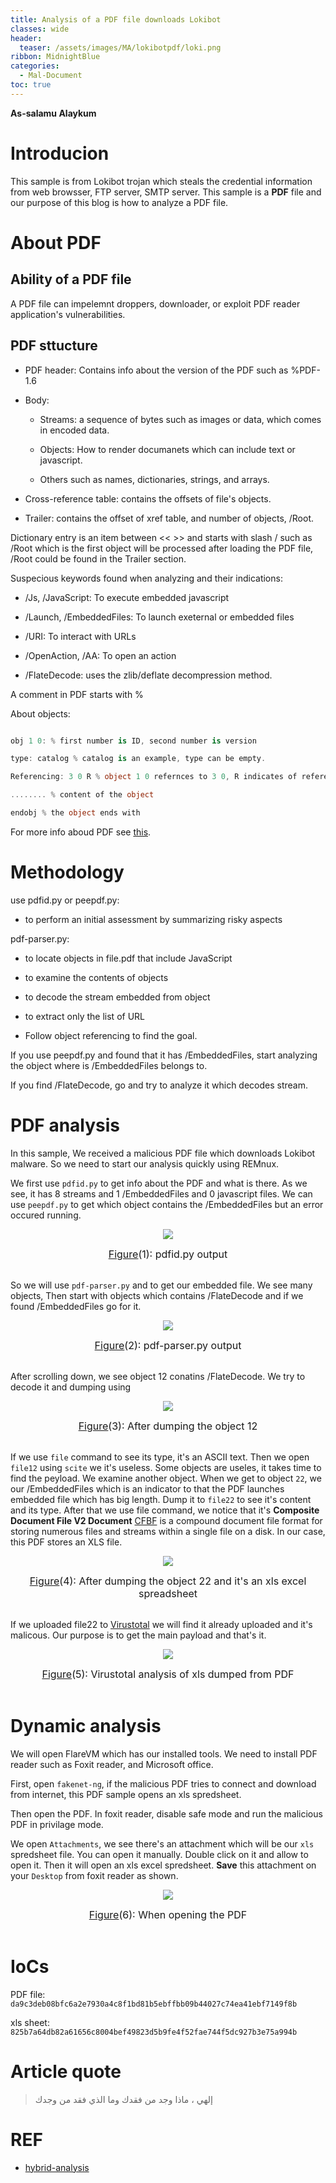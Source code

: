 ```yaml
---
title: Analysis of a PDF file downloads Lokibot 
classes: wide
header:
  teaser: /assets/images/MA/lokibotpdf/loki.png
ribbon: MidnightBlue
categories:
  - Mal-Document
toc: true
---
```


**As-salamu Alaykum**

# Introducion

This sample is from Lokibot trojan which steals the credential information from web browsser, FTP server, SMTP server. This sample is a **PDF** file and our purpose of this blog is how to analyze a PDF file.

# About PDF

## Ability of a PDF file

A PDF file can impelemnt droppers, downloader, or exploit PDF reader application's vulnerabilities. 

## PDF sttucture

- PDF header: Contains info about the version of the PDF such as %PDF-1.6

- Body: 
  
  - Streams: a sequence of bytes such as images or data, which comes in encoded data.

  - Objects: How to render documanets which can include text or javascript.

  - Others such as names, dictionaries, strings, and arrays.

- Cross-reference table: contains the offsets of file's objects.

- Trailer: contains the offset of xref table, and number of objects, /Root.

Dictionary entry is an item between << >> and starts with slash / such as /Root which is the first object will be processed after loading the PDF file, /Root could be found in the Trailer section.

Suspecious keywords found when analyzing and their indications:

 - /Js, /JavaScript: To execute embedded javascript

 - /Launch, /EmbeddedFiles: To launch exeternal or embedded files

 - /URI: To interact with URLs

 - /OpenAction, /AA: To open an action

 - /FlateDecode: uses the zlib/deflate decompression method.

A comment in PDF starts with %

About objects:

````cs

obj 1 0: % first number is ID, second number is version

type: catalog % catalog is an example, type can be empty.

Referencing: 3 0 R % object 1 0 refernces to 3 0, R indicates of referencing

........ % content of the object

endobj % the object ends with
````

For more info aboud PDF see [this](https://www.pdfprof.com/PDF_Image.php?idt=6197&t=41).

# Methodology 

use pdfid.py or peepdf.py:

 - to perform an initial assessment by summarizing risky aspects

pdf-parser.py: 

 - to locate objects in file.pdf that include JavaScript

 - to examine the contents of objects

 - to decode the stream embedded from object

 - to extract only the list of URL

 - Follow object referencing to find the goal.

If you use peepdf.py and found that it has /EmbeddedFiles, start analyzing the object where is /EmbeddedFiles belongs to.

If you find /FlateDecode, go and try to analyze it which decodes stream.

# PDF analysis

In this sample, We received a malicious PDF file which downloads Lokibot malware. So we need to start our analysis quickly using REMnux.

We first use `pdfid.py` to get info about the PDF and what is there. As we see, it has 8 streams and 1 /EmbeddedFiles and 0 javascript files. We can use `peepdf.py` to get which object contains the /EmbeddedFiles but an error occured running. 

<p align="center">
  <img src="/assets/images/MA/lokibotpdf/1.png" />
</p>
<center><font size="3"> <u>Figure</u>(1): pdfid.py output<u></u> </font></center>
<br>

So we will use `pdf-parser.py` and to get our embedded file. We see many objects, Then start with objects which contains /FlateDecode and if we found /EmbeddedFiles go for it. 

<p align="center">
  <img src="/assets/images/MA/lokibotpdf/2.png" />
</p>
<center><font size="3"> <u>Figure</u>(2): pdf-parser.py output<u></u> </font></center>
<br>

After scrolling down, we see object 12 conatins /FlateDecode. We try to decode it and dumping using 

<p align="center">
  <img src="/assets/images/MA/lokibotpdf/3.png" />
</p>
<center><font size="3"> <u>Figure</u>(3): After dumping the object 12<u></u> </font></center>
<br>

If we use `file` command to see its type, it's an ASCII text. Then we open `file12` using `scite` we it's useless. Some objects are useles, it takes time to find the peyload. We examine another object. When we get to object `22`, we our /EmbeddedFiles which is an indicator to that the PDF launches embedded file which has big length. Dump it to `file22` to see it's content and its type. After that we use file command, we notice that it's **Composite Document File V2 Document**  [CFBF](https://en.wikipedia.org/wiki/Compound_File_Binary_Format) is a compound document file format for storing numerous files and streams within a single file on a disk. In our case, this PDF stores an XLS file. 

<p align="center">
  <img src="/assets/images/MA/lokibotpdf/4.png" />
</p>
<center><font size="3"> <u>Figure</u>(4): After dumping the object 22 and it's an xls excel spreadsheet<u></u> </font></center>
<br>

If we uploaded file22 to [Virustotal](https://www.virustotal.com/gui/file/825b7a64db82a61656c8004bef49823d5b9fe4f52fae744f5dc927b3e75a994b/detection) we will find it already uploaded and it's malicous. Our purpose is to get the main payload and that's it. 

<p align="center">
  <img src="/assets/images/MA/lokibotpdf/5.png" />
</p>
<center><font size="3"> <u>Figure</u>(5): Virustotal analysis of xls dumped from PDF<u></u> </font></center>
<br>


# Dynamic analysis

We will open FlareVM which has our installed tools. We need to install PDF reader such as Foxit reader, and Microsoft office. 

First, open `fakenet-ng`, if the malicious PDF tries to connect and download from internet, this PDF sample opens an xls spredsheet.

Then open the PDF. In foxit reader, disable safe mode and run the malicious PDF in privilage mode. 

We open `Attachments`, we see there's an attachment which will be our `xls` spredsheet file. You can open it manually. Double click on it and allow to open it. Then it will open an xls excel spredsheet. **Save** this attachment on your `Desktop` from foxit reader as shown. 

<p align="center">
  <img src="/assets/images/MA/lokibotpdf/6.png" />
</p>
<center><font size="3"> <u>Figure</u>(6): When opening the PDF<u></u> </font></center>
<br>


# IoCs

PDF file: `da9c3deb08bfc6a2e7930a4c8f1bd81b5ebffbb09b44027c74ea41ebf7149f8b`

xls sheet: `825b7a64db82a61656c8004bef49823d5b9fe4f52fae744f5dc927b3e75a994b`


# Article quote

> إلهي ، ماذا وجد من فقدك وما الذي فقد من وجدك

# REF

- [hybrid-analysis](https://hybrid-analysis.com/sample/da9c3deb08bfc6a2e7930a4c8f1bd81b5ebffbb09b44027c74ea41ebf7149f8b/62dd55e6713b0c2fa0315c06)
